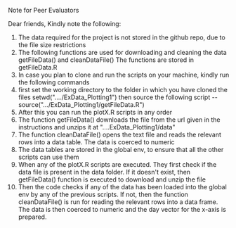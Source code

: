 Note for Peer Evaluators 

Dear friends, 
Kindly note the following:
1. The data required for the project is not stored in the github repo, due to the file size restrictions
2. The following functions are used for downloading and cleaning the data
getFileData() and cleanDataFile()
The functions are stored in getFileData.R
3. In case you plan to clone and run the scripts on your machine, kindly run the following commands
4. first set the working directory to the folder in which you have cloned the files
setwd("..../ExData_Plotting1")
then source the following script -- 
source(".../ExData_Plotting1/getFileData.R")
5. After this you can run the plotX.R scripts in any order
6. The function getFileData() downloads the file from the url given in the instructions and unzips it at "....ExData_Plotting1/data"
7. The function cleanDataFile() opens the text file and reads the relevant rows into a data table. The data is coerced to numeric 
8. The data tables are stored in the global env, to ensure that all the other scripts can use them 
9. When any of the plotX.R scripts are executed. They first check if the data file is present in the data folder. If it doesn't exist, then getFileData() function is executed to download and unzip the file
10. Then the code checks if any of the data has been loaded into the global env by any of the previous scripts. If not, then the function cleanDataFile() is run for reading the relevant rows into a data frame. The data is then coerced to numeric and the day vector for the x-axis is prepared.